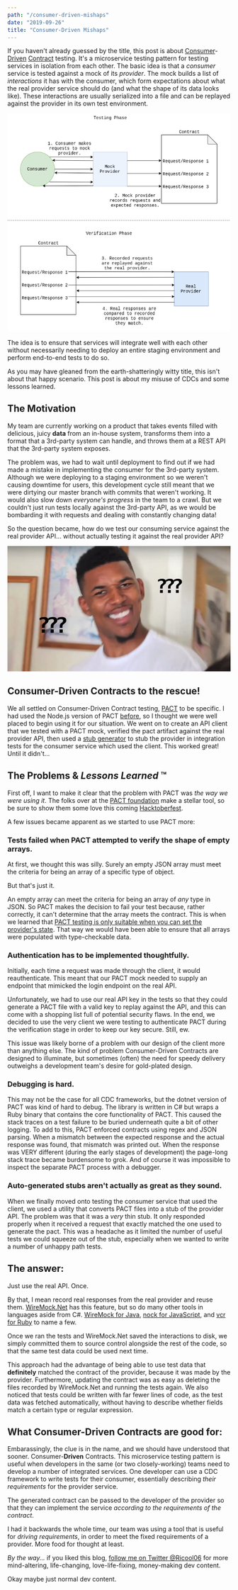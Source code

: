 ```yaml
---
path: "/consumer-driven-mishaps"
date: "2019-09-26"
title: "Consumer-Driven Mishaps"
---
```

If you haven't already guessed by the title, this post is about [Consumer](https://www.thoughtworks.com/radar/techniques/consumer-driven-contract-testing)-[Driven](https://thoughtworks.github.io/pacto/patterns/cdc/) [Contract](https://martinfowler.com/articles/consumerDrivenContracts.html) testing. It's a microservice testing pattern for testing services in isolation from each other. The basic idea is that a _consumer_ service is tested against a mock of its _provider_. The mock builds a list of _interactions_ it has with the consumer, which form expectations about what the real provider service should do (and what the shape of its data looks like). These interactions are usually serialized into a file and can be replayed against the provider in its own test environment.

![Consumer Driven Contracts Diagram](./blog-images/consumer-driven-contracts.png)

The idea is to ensure that services will integrate well with each other without necessarily needing to deploy an entire staging environment and perform end-to-end tests to do so.

As you may have gleaned from the earth-shatteringly witty title, this isn't about that happy scenario. This post is about my misuse of CDCs and some lessons learned.

## The Motivation
My team are currently working on a product that takes events filled with delicious, juicy __data__ from an in-house system, transforms them into a format that a 3rd-party system can handle, and throws them at a REST API that the 3rd-party system exposes.

The problem was, we had to wait until deployment to find out if we had made a mistake in implementing the consumer for the 3rd-party system. Although we were deploying to a staging environment so we weren't causing downtime for users, this development cycle still meant that we were dirtying our master branch with commits that weren't working. It would also slow down _everyone's progress_ in the team to a crawl. But we couldn't just run tests locally against the 3rd-party API, as we would be bombarding it with requests and dealing with constantly changing data!

So the question became, how do we test our consuming service against the real provider API... without actually testing it against the real provider API?

![Pardon?](./blog-images/confused-nick-young.jpg)

## Consumer-Driven Contracts to the rescue!
We all settled on Consumer-Driven Contract testing, [PACT](https://github.com/pact-foundation/pact-net) to be specific. I had used the Node.js version of PACT [before](https://github.com/Ricool06/breathe), so I thought we were well placed to begin using it for our situation. We went on to create an API client that we tested with a PACT mock, verified the pact artifact against the real provider API, then used a [stub generator](https://github.com/uglyog/pact-stub-server) to stub the provider in integration tests for the consumer service which used the client. This worked great! Until it didn't...

## The Problems & _Lessons Learned_ ™
First off, I want to make it clear that the problem with PACT was _the way we were using it_. The folks over at the [PACT foundation](https://github.com/pact-foundation) make a stellar tool, so be sure to show them some love this coming [Hacktoberfest](https://hacktoberfest.digitalocean.com/).

A few issues became apparent as we started to use PACT more:

### Tests failed when PACT attempted to verify the shape of empty arrays.
At first, we thought this was silly. Surely an empty JSON array must meet the criteria for being an array of a specific type of object.

But that's just it.

An empty array can meet the criteria for being an array of _any_ type in JSON. So PACT makes the decision to fail your test because, rather correctly, it can't determine that the array meets the contract. This is when we learned that [PACT testing is only suitable when you can set the provider's state](https://github.com/pact-foundation/pact-net/issues/165#issuecomment-426843392). That way we would have been able to ensure that all arrays were populated with type-checkable data.

### Authentication has to be implemented thoughtfully.
Initially, each time a request was made through the client, it would reauthenticate. This meant that our PACT mock needed to supply an endpoint that mimicked the login endpoint on the real API.

Unfortunately, we had to use our real API key in the tests so that they could generate a PACT file with a valid key to replay against the API, and this can come with a shopping list full of potential security flaws. In the end, we decided to use the very client we were testing to authenticate PACT during the verification stage in order to keep our key secure. Still, ew.

This issue was likely borne of a problem with our design of the client more than anything else. The kind of problem Consumer-Driven Contracts are designed to illuminate, but sometimes (often) the need for speedy delivery outweighs a development team's desire for gold-plated design.

### Debugging is hard.
This may not be the case for all CDC frameworks, but the dotnet version of PACT was kind of hard to debug. The library is written in C# but wraps a Ruby binary that contains the core functionality of PACT. This caused the stack traces on a test failure to be buried underneath quite a bit of other logging. To add to this, PACT enforced contracts using regex and JSON parsing. When a mismatch between the expected response and the actual response was found, that mismatch was printed out. When the response was VERY different (during the early stages of development) the page-long stack trace became burdensome to grok. And of course it was impossible to inspect the separate PACT process with a debugger.

### Auto-generated stubs aren't actually as great as they sound.
When we finally moved onto testing the consumer service that used the client, we used a utility that converts PACT files into a stub of the provider API. The problem was that it was a _very_ thin stub. It only responded properly when it received a request that exactly matched the one used to generate the pact. This was a headache as it limited the number of useful tests we could squeeze out of the stub, especially when we wanted to write a number of unhappy path tests.

## The answer:
Just use the real API. Once.

By that, I mean record real responses from the real provider and reuse them. [WireMock.Net](https://github.com/WireMock-Net/WireMock.Net/wiki/Settings#proxyandrecordsettings) has this feature, but so do many other tools in languages aside from C#. [WireMock for Java](http://wiremock.org/docs/record-playback/), [nock for JavaScript](https://github.com/nock/nock#nock-back), and [vcr for Ruby](https://github.com/vcr/vcr) to name a few.

Once we ran the tests and WireMock.Net saved the interactions to disk, we simply committed them to source control alongside the rest of the code, so that the same test data could be used next time.

This approach had the advantage of being able to use test data that __definitely__ matched the contract of the provider, because it was made by the provider. Furthermore, updating the contract was as easy as deleting the files recorded by WireMock.Net and running the tests again. We also noticed that tests could be written with far fewer lines of code, as the test data was fetched automatically, without having to describe whether fields match a certain type or regular expression.

## What Consumer-Driven Contracts are good for:
Embarassingly, the clue is in the name, and we should have understood that sooner. Consumer-__Driven__ Contracts. This microservice testing pattern is useful when developers in the same (or two closely-working) teams need to develop a number of integrated services. One developer can use a CDC framework to write tests for their consumer, essentially describing _their requirements_ for the provider service.

The generated contract can be passed to the developer of the provider so that they can implement the service _according to the requirements of the contract_.

I had it backwards the whole time, our team was using a tool that is useful for _driving requirements_, in order to meet the fixed requirements of a provider. More food for thought at least.

_By the way..._ if you liked this blog, [follow me on Twitter @Ricool06](https://twitter.com/Ricool06) for more mind-altering, life-changing, love-life-fixing, money-making dev content.

Okay maybe just normal dev content.
